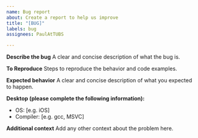 ```yaml
---
name: Bug report
about: Create a report to help us improve
title: "[BUG]"
labels: bug
assignees: PaulAtTUBS

---
```


**Describe the bug**
A clear and concise description of what the bug is.

**To Reproduce**
Steps to reproduce the behavior and code examples.

**Expected behavior**
A clear and concise description of what you expected to happen.

**Desktop (please complete the following information):**
 - OS: [e.g. iOS]
 - Compiler: [e.g. gcc, MSVC]

**Additional context**
Add any other context about the problem here.
